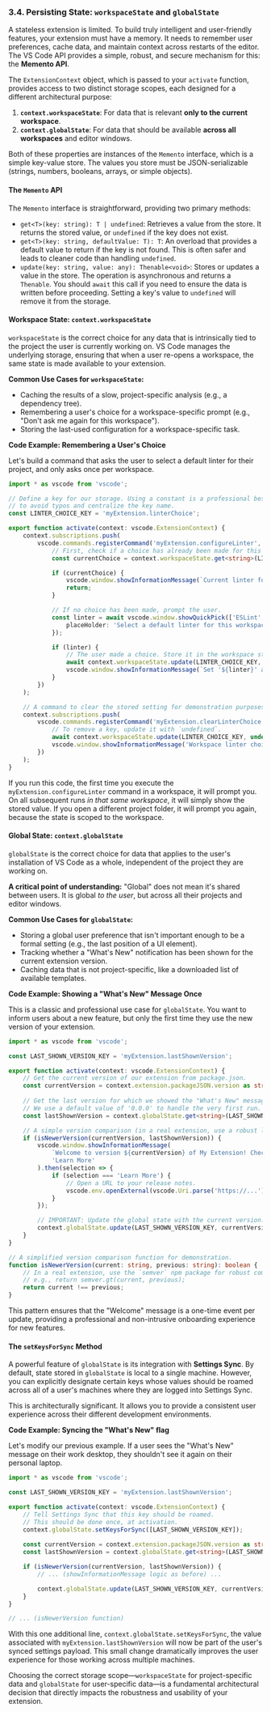 ### **3.4. Persisting State: `workspaceState` and `globalState`**

A stateless extension is limited. To build truly intelligent and user-friendly features, your extension must have a memory. It needs to remember user preferences, cache data, and maintain context across restarts of the editor. The VS Code API provides a simple, robust, and secure mechanism for this: the **Memento API**.

The `ExtensionContext` object, which is passed to your `activate` function, provides access to two distinct storage scopes, each designed for a different architectural purpose:

1.  **`context.workspaceState`**: For data that is relevant **only to the current workspace**.
2.  **`context.globalState`**: For data that should be available **across all workspaces** and editor windows.

Both of these properties are instances of the `Memento` interface, which is a simple key-value store. The values you store must be JSON-serializable (strings, numbers, booleans, arrays, or simple objects).

#### **The `Memento` API**

The `Memento` interface is straightforward, providing two primary methods:

*   `get<T>(key: string): T | undefined`: Retrieves a value from the store. It returns the stored value, or `undefined` if the key does not exist.
*   `get<T>(key: string, defaultValue: T): T`: An overload that provides a default value to return if the key is not found. This is often safer and leads to cleaner code than handling `undefined`.
*   `update(key: string, value: any): Thenable<void>`: Stores or updates a value in the store. The operation is asynchronous and returns a `Thenable`. You should `await` this call if you need to ensure the data is written before proceeding. Setting a key's value to `undefined` will remove it from the storage.

#### **Workspace State: `context.workspaceState`**

`workspaceState` is the correct choice for any data that is intrinsically tied to the project the user is currently working on. VS Code manages the underlying storage, ensuring that when a user re-opens a workspace, the same state is made available to your extension.

**Common Use Cases for `workspaceState`:**

*   Caching the results of a slow, project-specific analysis (e.g., a dependency tree).
*   Remembering a user's choice for a workspace-specific prompt (e.g., "Don't ask me again for this workspace").
*   Storing the last-used configuration for a workspace-specific task.

**Code Example: Remembering a User's Choice**

Let's build a command that asks the user to select a default linter for their project, and only asks once per workspace.

```typescript
import * as vscode from 'vscode';

// Define a key for our storage. Using a constant is a professional best practice
// to avoid typos and centralize the key name.
const LINTER_CHOICE_KEY = 'myExtension.linterChoice';

export function activate(context: vscode.ExtensionContext) {
    context.subscriptions.push(
        vscode.commands.registerCommand('myExtension.configureLinter', async () => {
            // First, check if a choice has already been made for this workspace.
            const currentChoice = context.workspaceState.get<string>(LINTER_CHOICE_KEY);

            if (currentChoice) {
                vscode.window.showInformationMessage(`Current linter for this workspace is: ${currentChoice}`);
                return;
            }

            // If no choice has been made, prompt the user.
            const linter = await vscode.window.showQuickPick(['ESLint', 'JSHint', 'TSLint'], {
                placeHolder: 'Select a default linter for this workspace'
            });

            if (linter) {
                // The user made a choice. Store it in the workspace state.
                await context.workspaceState.update(LINTER_CHOICE_KEY, linter);
                vscode.window.showInformationMessage(`Set '${linter}' as the linter for this workspace.`);
            }
        })
    );

    // A command to clear the stored setting for demonstration purposes.
    context.subscriptions.push(
        vscode.commands.registerCommand('myExtension.clearLinterChoice', async () => {
            // To remove a key, update it with `undefined`.
            await context.workspaceState.update(LINTER_CHOICE_KEY, undefined);
            vscode.window.showInformationMessage('Workspace linter choice has been cleared.');
        })
    );
}
```
If you run this code, the first time you execute the `myExtension.configureLinter` command in a workspace, it will prompt you. On all subsequent runs *in that same workspace*, it will simply show the stored value. If you open a different project folder, it will prompt you again, because the state is scoped to the workspace.

#### **Global State: `context.globalState`**

`globalState` is the correct choice for data that applies to the user's installation of VS Code as a whole, independent of the project they are working on.

**A critical point of understanding:** "Global" does not mean it's shared between users. It is global *to the user*, but across all their projects and editor windows.

**Common Use Cases for `globalState`:**

*   Storing a global user preference that isn't important enough to be a formal setting (e.g., the last position of a UI element).
*   Tracking whether a "What's New" notification has been shown for the current extension version.
*   Caching data that is not project-specific, like a downloaded list of available templates.

**Code Example: Showing a "What's New" Message Once**

This is a classic and professional use case for `globalState`. You want to inform users about a new feature, but only the first time they use the new version of your extension.

```typescript
import * as vscode from 'vscode';

const LAST_SHOWN_VERSION_KEY = 'myExtension.lastShownVersion';

export function activate(context: vscode.ExtensionContext) {
    // Get the current version of our extension from package.json.
    const currentVersion = context.extension.packageJSON.version as string;
    
    // Get the last version for which we showed the "What's New" message.
    // We use a default value of '0.0.0' to handle the very first run.
    const lastShownVersion = context.globalState.get<string>(LAST_SHOWN_VERSION_KEY, '0.0.0');

    // A simple version comparison (in a real extension, use a robust library like 'semver').
    if (isNewerVersion(currentVersion, lastShownVersion)) {
        vscode.window.showInformationMessage(
            `Welcome to version ${currentVersion} of My Extension! Check out the new 'Awesome' feature.`,
            'Learn More'
        ).then(selection => {
            if (selection === 'Learn More') {
                // Open a URL to your release notes.
                vscode.env.openExternal(vscode.Uri.parse('https://...'));
            }
        });

        // IMPORTANT: Update the global state with the current version.
        context.globalState.update(LAST_SHOWN_VERSION_KEY, currentVersion);
    }
}

// A simplified version comparison function for demonstration.
function isNewerVersion(current: string, previous: string): boolean {
    // In a real extension, use the `semver` npm package for robust comparison.
    // e.g., return semver.gt(current, previous);
    return current !== previous;
}
```
This pattern ensures that the "Welcome" message is a one-time event per update, providing a professional and non-intrusive onboarding experience for new features.

#### **The `setKeysForSync` Method**

A powerful feature of `globalState` is its integration with **Settings Sync**. By default, state stored in `globalState` is local to a single machine. However, you can explicitly designate certain keys whose values should be roamed across all of a user's machines where they are logged into Settings Sync.

This is architecturally significant. It allows you to provide a consistent user experience across their different development environments.

**Code Example: Syncing the "What's New" flag**

Let's modify our previous example. If a user sees the "What's New" message on their work desktop, they shouldn't see it again on their personal laptop.

```typescript
import * as vscode from 'vscode';

const LAST_SHOWN_VERSION_KEY = 'myExtension.lastShownVersion';

export function activate(context: vscode.ExtensionContext) {
    // Tell Settings Sync that this key should be roamed.
    // This should be done once, at activation.
    context.globalState.setKeysForSync([LAST_SHOWN_VERSION_KEY]);
    
    const currentVersion = context.extension.packageJSON.version as string;
    const lastShownVersion = context.globalState.get<string>(LAST_SHOWN_VERSION_KEY, '0.0.0');

    if (isNewerVersion(currentVersion, lastShownVersion)) {
        // ... (showInformationMessage logic as before) ...

        context.globalState.update(LAST_SHOWN_VERSION_KEY, currentVersion);
    }
}

// ... (isNewerVersion function)
```
With this one additional line, `context.globalState.setKeysForSync`, the value associated with `myExtension.lastShownVersion` will now be part of the user's synced settings payload. This small change dramatically improves the user experience for those working across multiple machines.

Choosing the correct storage scope—`workspaceState` for project-specific data and `globalState` for user-specific data—is a fundamental architectural decision that directly impacts the robustness and usability of your extension.